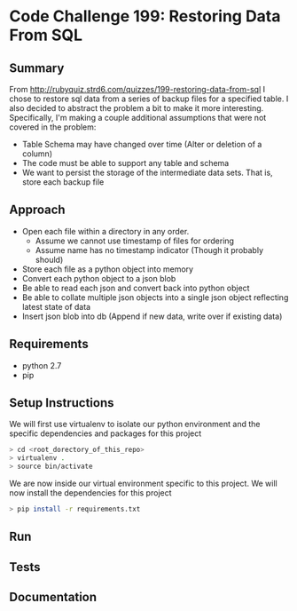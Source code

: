 # Code Challenge 199: Restoring Data From SQL

## Summary
From http://rubyquiz.strd6.com/quizzes/199-restoring-data-from-sql
I chose to restore sql data from a series of backup files for a specified table.
I also decided to abstract the problem a bit to make it more interesting. Specifically,
I'm making a couple additional assumptions that were not covered in the problem:
* Table Schema may have changed over time (Alter or deletion of a column)
* The code must be able to support any table and schema
* We want to persist the storage of the intermediate data sets. That is, store each backup file

## Approach
* Open each file within a directory in any order.
  * Assume we cannot use timestamp of files for ordering
  * Assume name has no timestamp indicator (Though it probably should)
* Store each file as a python object into memory
* Convert each python object to a json blob
* Be able to read each json and convert back into python object
* Be able to collate multiple json objects into a single json object reflecting latest state of data
* Insert json blob into db (Append if new data, write over if existing data)

## Requirements
* python 2.7
* pip

## Setup Instructions
We will first use virtualenv to isolate our python environment and the specific
dependencies and packages for this project
```sh
> cd <root_dorectory_of_this_repo>
> virtualenv .
> source bin/activate
```
We are now inside our virtual environment specific to this project.
We will now install the dependencies for this project
```sh
> pip install -r requirements.txt
```

## Run

## Tests

## Documentation
